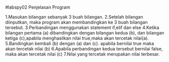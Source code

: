 #labspy02 Penjelasan Program

1.Masukan bilangan sebanyak 3 buah bilangan.
2.Setelah bilangan diinputkan, maka program akan membandingkan ke 3 buah bilangan tersebut.
3.Perbandingan menggunakan statement if,elif dan else
4.Ketika bilangan pertama (a) dibandingkan dengan bilangan kedua (b), dan bilangan ketiga (c),apabila menghasilkan nilai true,maka akan tercetak nilai(a).
5.Bandingkan kembali (b) dengan (a) dan (c). apabila bernilai true maka akan tercetak nilai (b)
6.Apabila perbandingan kedua tersebut bernilai false, maka akan tercetak nilai (c)
7.Nilai yang tercetak merupakan nilai terbesar.